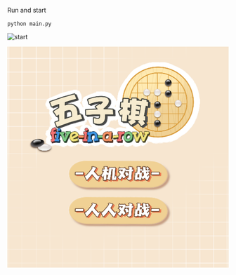 Run and start

```
python main.py
```

![start](https://github.com/PengyuTmz/GoBang/blob/main/start02.png)

![](.\start02.png)
